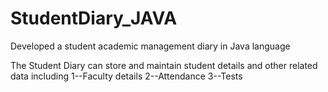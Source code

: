 # StudentDiary_JAVA

Developed a student academic management diary in Java language 

The Student Diary can store and maintain
student details and other related data including
1--Faculty details
2--Attendance
3--Tests
